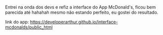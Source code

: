 Entrei na onda dos devs e refiz a interface do App McDonald's, ficou bem parecida até hahahah mesmo não estando perfeito, eu gostei do resultado.

link do app: https://developerarthur.github.io/interface-mcdonalds/public_html
